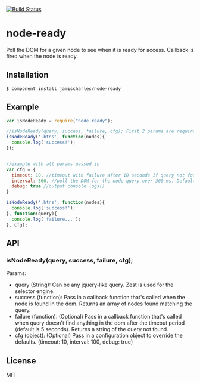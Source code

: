 [![Build Status](https://secure.travis-ci.org/jamischarles/node-ready.png)](http://travis-ci.org/jamischarles/node-ready)

# node-ready

  Poll the DOM for a given node to see when it is ready for access. Callback is fired when the node is ready.

## Installation

    $ component install jamischarles/node-ready


## Example

```js
var isNodeReady = require("node-ready");

//isNodeReady(query, success, failure, cfg); First 2 params are required.
isNodeReady('.btns', function(nodes){
  console.log('success!');
});


//example with all params passed in
var cfg = {
  timeout: 10, //timeout with failure after 10 seconds if query not found. Default is 5 seconds.
  interval: 300, //poll the DOM for the node query ever 300 ms. Default is 200 ms.
  debug: true //output console.logs()
}

isNodeReady('.btns', function(nodes){
  console.log('success!');
}, function(query){
  console.log('failure...');
}, cfg);


```

## API

### isNodeReady(query, success, failure, cfg);

  Params:
  - query (String): Can be any jquery-like query. Zest is used for the selector engine. 
  - success (function): Pass in a callback function that's called when the node is found in the dom. Returns an array of nodes found matching the query.
  - failure (function): (Optional) Pass in a callback function that's called when query doesn't find anything in the dom after the timeout period (default is 5 seconds). Returns a string of the query not found.
  - cfg (object): (Optional) Pass in a configuration object to override the defaults. {timeout: 10, interval: 100, debug: true}


   

## License

  MIT
